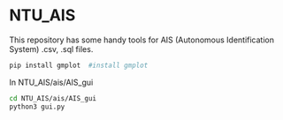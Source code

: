 # NTU_AIS
This repository has some handy tools for AIS (Autonomous Identification System) .csv, .sql files. 



 
```bash 
pip install gmplot  #install gmplot

```

In NTU_AIS/ais/AIS_gui  

```bash 
cd NTU_AIS/ais/AIS_gui
python3 gui.py
```
